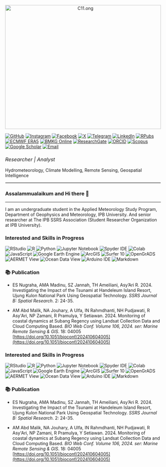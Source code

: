 <p align="center" style="margin-bottom: 10px;">
  <img src="C11.png" alt="C11.ong" width="100%" style="max-height: 400px; object-fit: cover;"/>
</p>

[![GitHub](https://img.shields.io/badge/GitHub-ikalmalik-FFD700?style=flat&logo=github&logoColor=black)](https://github.com/ikalmalik)
[![Instagram](https://img.shields.io/badge/Instagram-DD2A7B?style=flat&logo=instagram&logoColor=white)](https://instagram.com/ikalitsme)
[![Facebook](https://img.shields.io/badge/Facebook-1877F2?style=flat&logo=facebook&logoColor=white)](https://facebook.com/abdul.madinu)
[![X](https://img.shields.io/badge/X-000000?style=flat&logo=twitter&logoColor=white)](https://x.com/im_malik_am)
[![Telegram](https://img.shields.io/badge/Telegram-26A5E4?style=flat&logo=telegram&logoColor=white)](https://t.me/Ikalmalik)
[![LinkedIn](https://img.shields.io/badge/LinkedIn-0077B5?style=flat&logo=linkedin&logoColor=white)](https://linkedin.com/abd-malik-a-madinu)
[![RPubs](https://img.shields.io/badge/RPubs-276DC3?style=flat&logo=r&logoColor=white)](https://rpubs.com/Ikalmalik)
[![ECMWF ERA5](https://img.shields.io/badge/ECMWF%20ERA5-005B94?style=flat&logo=datadog&logoColor=white)](https://cds.climate.copernicus.eu/datasets/reanalysis-era5-single-levels?tab=overview)
[![BMKG Online](https://img.shields.io/badge/WeatherAccess%20Online-009688?style=flat&logo=cloud&logoColor=white)](https://dataonline.bmkg.go.id/beranda)
[![ResearchGate](https://img.shields.io/badge/ResearchGate-00CCBB?style=flat&logo=ResearchGate&logoColor=white)](https://www.researchgate.net/Abd-A-Madinu?ev=hdr_xprf)
[![ORCID](https://img.shields.io/badge/ORCID-A6CE39?style=flat&logo=orcid&logoColor=white)](https://orcid.org/0009-0006-7448-5030)
[![Scopus](https://img.shields.io/badge/Scopus-222222?style=flat&logo=Elsevier&logoColor=orange)](https://www.scopus.com/authid/detail.uri?authorId=59132873200)
[![Google Scholar](https://img.shields.io/badge/Google%20Scholar-4285F4?style=flat&logo=google-scholar&logoColor=white)](https://scholar.google.com/citations?user=QsJ_8w8AAAAJ)
[![Email](https://img.shields.io/badge/Email-D14836?style=flat&logo=gmail&logoColor=white)](mailto:Malikzone314@gmail.com)

### <span style="font-weight: normal;">*Researcher | Analyst*</span>  
Hydrometeorology, Climate Modelling, Remote Sensing, Geospatial Intelligence  
<hr style="border: 0.001px solid #ccc;"/>

### Assalammualaikum and Hi there 👋
___

I am an undergraduate student in the Applied Meteorology Study Program, Department of Geophysics and Meteorology, IPB University. And senior researcher at The IPB SSRS Association (Student Researcher Organization at IPB University).

### Interested and Skills in Progress

![RStudio](https://img.shields.io/badge/RSTUDIO-75AADB?style=for-the-badge&logo=rstudio&logoColor=white)
![R](https://img.shields.io/badge/R-276DC3?style=for-the-badge&logo=r&logoColor=white)
![Python](https://img.shields.io/badge/PYTHON-3776AB?style=for-the-badge&logo=python&logoColor=white)
![Jupyter Notebook](https://img.shields.io/badge/Jupyter%20Notebook-F37626?style=for-the-badge&logo=jupyter&logoColor=white)
![Spyder IDE](https://img.shields.io/badge/SPYDER%20IDE-FF0000?style=for-the-badge&logo=spyder&logoColor=white)
![Colab](https://img.shields.io/badge/COLAB-F9AB00?style=for-the-badge&logo=googlecolab&logoColor=white)
![JavaScript](https://img.shields.io/badge/JAVASCRIPT-F7DF1E?style=for-the-badge&logo=javascript&logoColor=black)
![Google Earth Engine](https://img.shields.io/badge/Google%20Earth%20Engine-34A853?style=for-the-badge&logo=google&logoColor=white)
![ArcGIS](https://img.shields.io/badge/ArcGIS-4479A1?style=for-the-badge&logo=esri&logoColor=white)
![Surfer 10](https://img.shields.io/badge/Surfer%2010-A2AAB0?style=for-the-badge&logo=golden&logoColor=black)
![OpenGrADS](https://img.shields.io/badge/OpenGrADS-800020?style=for-the-badge&logo=gnu&logoColor=white)
![AERMET View](https://img.shields.io/badge/AERMET%20View-6A0DAD?style=for-the-badge&logo=windy&logoColor=white)
![Ocean Data View](https://img.shields.io/badge/Ocean%20Data%20View-003366?style=for-the-badge&logo=oceanengine&logoColor=white)
![Arduino IDE](https://img.shields.io/badge/ARDUINO%20IDE-00979D?style=for-the-badge&logo=arduino&logoColor=white)
![Markdown](https://img.shields.io/badge/MARKDOWN-000000?style=for-the-badge&logo=markdown&logoColor=white)

### 📚 Publication

- ES Nugraha, AMA Madinu, SZ Jannah, TH Ameiliani, Asy’Ari R. 2024. Investigating the Impact of the Tsunami at Handeleum Island Resort, Ujung Kulon National Park Using Geospatial Technology. *SSRS Journal B: Spatial Research*. 2: 24-35.

- AM Abd Malik, NA Jouhary, A Ulfa, IN Rahmdhanti, NH Pudjawati, R Asy'Ari, NP Zamani, R Pramulya, Y Setiawan. 2024. Monitoring of coastal dynamics at Subang Regency using Landsat Collection Data and Cloud Computing Based. *BIO Web Conf. Volume 106, 2024. ser: Marine Remote Sensing & GIS*. 18: 04005 [https://doi.org/10.1051/bioconf/202410604005](https://doi.org/10.1051/bioconf/202410604005)

### Interested and Skills in Progress

![RStudio](https://img.shields.io/badge/RSTUDIO-75AADB?style=for-the-badge&logo=rstudio&logoColor=white)
![R](https://img.shields.io/badge/R-276DC3?style=for-the-badge&logo=r&logoColor=white)
![Python](https://img.shields.io/badge/PYTHON-3776AB?style=for-the-badge&logo=python&logoColor=white)
![Jupyter Notebook](https://img.shields.io/badge/Jupyter%20Notebook-F37626?style=for-the-badge&logo=jupyter&logoColor=white)
![Spyder IDE](https://img.shields.io/badge/SPYDER%20IDE-FF0000?style=for-the-badge&logo=spyder&logoColor=white)
![Colab](https://img.shields.io/badge/COLAB-F9AB00?style=for-the-badge&logo=googlecolab&logoColor=white)
![JavaScript](https://img.shields.io/badge/JAVASCRIPT-F7DF1E?style=for-the-badge&logo=javascript&logoColor=black)
![Google Earth Engine](https://img.shields.io/badge/Google%20Earth%20Engine-34A853?style=for-the-badge&logo=google&logoColor=white)
![ArcGIS](https://img.shields.io/badge/ArcGIS-4479A1?style=for-the-badge&logo=esri&logoColor=white)
![Surfer 10](https://img.shields.io/badge/Surfer%2010-A2AAB0?style=for-the-badge&logo=golden&logoColor=black)
![OpenGrADS](https://img.shields.io/badge/OpenGrADS-800020?style=for-the-badge&logo=gnu&logoColor=white)
![AERMET View](https://img.shields.io/badge/AERMET%20View-6A0DAD?style=for-the-badge&logo=windy&logoColor=white)
![Ocean Data View](https://img.shields.io/badge/Ocean%20Data%20View-003366?style=for-the-badge&logo=oceanengine&logoColor=white)
![Arduino IDE](https://img.shields.io/badge/ARDUINO%20IDE-00979D?style=for-the-badge&logo=arduino&logoColor=white)
![Markdown](https://img.shields.io/badge/MARKDOWN-000000?style=for-the-badge&logo=markdown&logoColor=white)

### 📚 Publication

- ES Nugraha, AMA Madinu, SZ Jannah, TH Ameiliani, Asy’Ari R. 2024. Investigating the Impact of the Tsunami at Handeleum Island Resort, Ujung Kulon National Park Using Geospatial Technology. *SSRS Journal B: Spatial Research*. 2: 24-35.

- AM Abd Malik, NA Jouhary, A Ulfa, IN Rahmdhanti, NH Pudjawati, R Asy'Ari, NP Zamani, R Pramulya, Y Setiawan. 2024. Monitoring of coastal dynamics at Subang Regency using Landsat Collection Data and Cloud Computing Based. *BIO Web Conf. Volume 106, 2024. ser: Marine Remote Sensing & GIS*. 18: 04005 [https://doi.org/10.1051/bioconf/202410604005](https://doi.org/10.1051/bioconf/202410604005)

